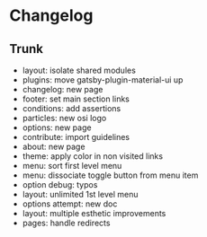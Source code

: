 
# Changelog

## Trunk

* layout: isolate shared modules
* plugins: move gatsby-plugin-material-ui up
* changelog: new page
* footer: set main section links
* conditions: add assertions
* particles: new osi logo
* options: new page
* contribute: import guidelines
* about: new page
* theme: apply color in non visited links
* menu: sort first level menu
* menu: dissociate toggle button from menu item
* option debug: typos
* layout: unlimited 1st level menu
* options attempt: new doc
* layout: multiple esthetic improvements
* pages: handle redirects
